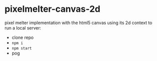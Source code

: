 # pixelmelter-canvas-2d
pixel melter implementation with the html5 canvas using its 2d context
to run a local server: 
* clone repo 
* `npm i`
* `npm start`
* pog
